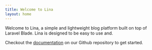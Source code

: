 ```yaml
---
title: Welcome to Lina
layout: home
---
```


Welcome to Lina, a simple and lightweight blog platform built on top of Laravel Blade. Lina is designed to be easy to use and.

Checkout the [documentation](https://github.com/bangnokia/lina) on our Github repository to get started.



